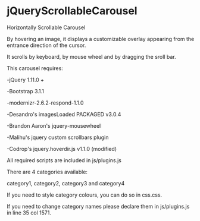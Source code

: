 jQueryScrollableCarousel
========================

Horizontally Scrollable Carousel

By hovering an image, it displays a customizable overlay appearing from the entrance direction of the cursor.

It scrolls by keyboard, by mouse wheel and by dragging the sroll bar.

This carousel requires:

-jQuery 1.11.0 +

-Bootstrap 3.1.1

-modernizr-2.6.2-respond-1.1.0

-Desandro's imagesLoaded PACKAGED v3.0.4

-Brandon Aaron's jquery-mousewheel

-Malihu's jquery custom scrollbars plugin

-Codrop's jquery.hoverdir.js v1.1.0 (modified)


All required scripts are included in js/plugins.js

There are 4 categories available:

category1, category2, category3 and category4

If you need to style category colours, you can do so in css.css.

If you need to change category names please declare them in js/plugins.js in line 35 col 1571.
